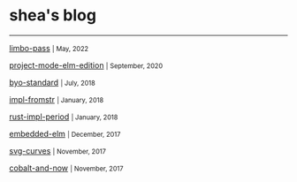 # shea's blog

---

[limbo-pass](/post/limbo-pass.md) <small>| May, 2022</small>

[project-mode-elm-edition](/post/project-mode-elm.md) <small>| September, 2020</small>

[byo-standard](/post/byo-standard.md) <small>| July, 2018</small>

[impl-fromstr](/post/impl-fromstr.md) <small>| January, 2018</small>

[rust-impl-period](/post/rust-impl-period.md) <small>| January, 2018</small>

[embedded-elm](/post/embedded-elm.md) <small>| December, 2017</small>

[svg-curves](/post/svg-curves.md) <small>| November, 2017</small>

[cobalt-and-now](/post/cobalt-and-now.md) <small>| November, 2017</small>
